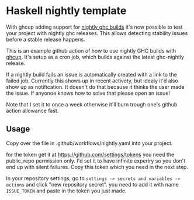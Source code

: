 # Haskell nightly template
With ghcup adding support for [nightly ghc builds](https://github.com/haskell/ghcup-hs/pull/825)
it's now possible to test your project with nightly ghc releases.
This allows detecting stability issues before a stable release happens.

This is an example github action of how to use nightly GHC builds
with [ghcup](https://www.haskell.org/ghcup/).
It's setup as a cron job,
which builds against the latest ghc-nightly release.

If a nightly build fails an issue is automatically created
with a link to the failed job.
Currently this shows up in recent activety,
but idealy it'd also show up as notification.
It doesn't do that because it thinks the user made the issue.
If anyonoe knows how to solve that please open an issue!

Note that I set it to once a week otherwise it'll burn
trough one's github action allowance fast.


## Usage

Copy over the file in .github/workflows/nightly.yaml
into your project.

for the token get it at https://github.com/settings/tokens
you need the public_repo permission only.
I'd set it to have infinite experiry so you don't end
up with silent failures.
Copy this token which you need in the next step.

In your repository settings,
go to `settings -> secrets and variables -> actions`
and click "new repository secret".
you need to add it with name `ISSUE_TOKEN`
and paste in the token you just made.
